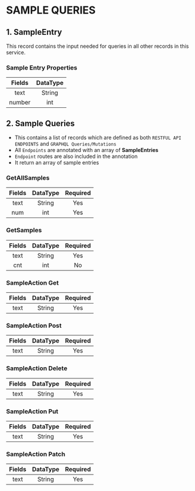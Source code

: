 # SAMPLE QUERIES

## 1. SampleEntry
 This record  contains the input needed for queries in all other records in this service.
 

###  Sample Entry Properties
| Fields | DataType | 
|:---: | :---: | 
| text| String |
| number| int |

## 2. Sample Queries
- This contains a list of records which are defined as both `RESTFUL API ENDPOINTS` and `GRAPHQL Queries/Mutations`  
- All `Endpoints` are annotated with an array of **SampleEntries**
- `Endpoint` routes are also included in the annotation 
- It return an array of sample entries



### GetAllSamples
| Fields | DataType | Required|
|:---: | :---: | :---: |
| text| String | Yes |
| num| int | Yes |

 

### GetSamples
| Fields | DataType | Required|
|:---: | :---: | :---: |
| text| String | Yes |
| cnt| int | No |



### SampleAction Get
| Fields | DataType | Required|
|:---: | :---: | :---: |
| text| String | Yes |

### SampleAction Post
| Fields | DataType | Required|
|:---: | :---: | :---: |
| text| String | Yes |

### SampleAction Delete
| Fields | DataType | Required|
|:---: | :---: | :---: |
| text| String | Yes |

### SampleAction Put
| Fields | DataType | Required|
|:---: | :---: | :---: |
| text| String | Yes |

### SampleAction Patch
| Fields | DataType | Required|
|:---: | :---: | :---: |
| text| String | Yes |




